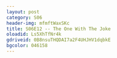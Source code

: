 ```yaml
---
layout: post 
category: S06 
header-img: mfmftWaxSKc 
title: S06E12 -- The One With The Joke 
oloadid: Ls5XhTfNr4k 
gdriveid: 0B8nsuTHQDAI7a2F4UHJHV1dqbkE 
bgcolor: 046158
--- 
```

<!--more--> 
